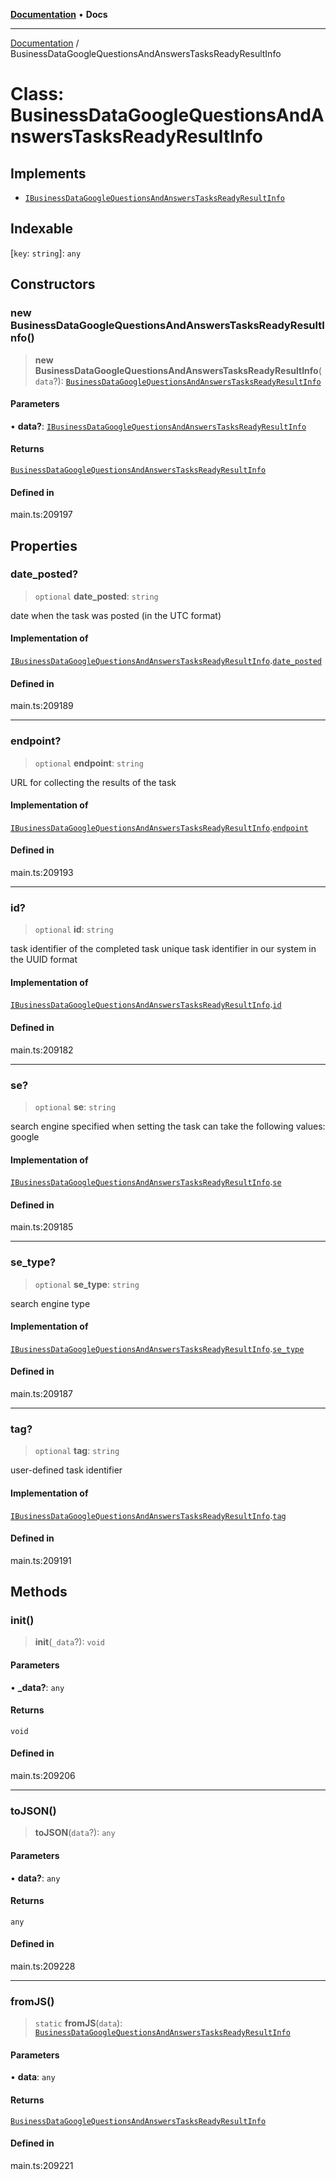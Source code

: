 [**Documentation**](../README.md) • **Docs**

***

[Documentation](../globals.md) / BusinessDataGoogleQuestionsAndAnswersTasksReadyResultInfo

# Class: BusinessDataGoogleQuestionsAndAnswersTasksReadyResultInfo

## Implements

- [`IBusinessDataGoogleQuestionsAndAnswersTasksReadyResultInfo`](../interfaces/IBusinessDataGoogleQuestionsAndAnswersTasksReadyResultInfo.md)

## Indexable

 \[`key`: `string`\]: `any`

## Constructors

### new BusinessDataGoogleQuestionsAndAnswersTasksReadyResultInfo()

> **new BusinessDataGoogleQuestionsAndAnswersTasksReadyResultInfo**(`data`?): [`BusinessDataGoogleQuestionsAndAnswersTasksReadyResultInfo`](BusinessDataGoogleQuestionsAndAnswersTasksReadyResultInfo.md)

#### Parameters

• **data?**: [`IBusinessDataGoogleQuestionsAndAnswersTasksReadyResultInfo`](../interfaces/IBusinessDataGoogleQuestionsAndAnswersTasksReadyResultInfo.md)

#### Returns

[`BusinessDataGoogleQuestionsAndAnswersTasksReadyResultInfo`](BusinessDataGoogleQuestionsAndAnswersTasksReadyResultInfo.md)

#### Defined in

main.ts:209197

## Properties

### date\_posted?

> `optional` **date\_posted**: `string`

date when the task was posted (in the UTC format)

#### Implementation of

[`IBusinessDataGoogleQuestionsAndAnswersTasksReadyResultInfo`](../interfaces/IBusinessDataGoogleQuestionsAndAnswersTasksReadyResultInfo.md).[`date_posted`](../interfaces/IBusinessDataGoogleQuestionsAndAnswersTasksReadyResultInfo.md#date_posted)

#### Defined in

main.ts:209189

***

### endpoint?

> `optional` **endpoint**: `string`

URL for collecting the results of the task

#### Implementation of

[`IBusinessDataGoogleQuestionsAndAnswersTasksReadyResultInfo`](../interfaces/IBusinessDataGoogleQuestionsAndAnswersTasksReadyResultInfo.md).[`endpoint`](../interfaces/IBusinessDataGoogleQuestionsAndAnswersTasksReadyResultInfo.md#endpoint)

#### Defined in

main.ts:209193

***

### id?

> `optional` **id**: `string`

task identifier of the completed task
unique task identifier in our system in the UUID format

#### Implementation of

[`IBusinessDataGoogleQuestionsAndAnswersTasksReadyResultInfo`](../interfaces/IBusinessDataGoogleQuestionsAndAnswersTasksReadyResultInfo.md).[`id`](../interfaces/IBusinessDataGoogleQuestionsAndAnswersTasksReadyResultInfo.md#id)

#### Defined in

main.ts:209182

***

### se?

> `optional` **se**: `string`

search engine specified when setting the task
can take the following values: google

#### Implementation of

[`IBusinessDataGoogleQuestionsAndAnswersTasksReadyResultInfo`](../interfaces/IBusinessDataGoogleQuestionsAndAnswersTasksReadyResultInfo.md).[`se`](../interfaces/IBusinessDataGoogleQuestionsAndAnswersTasksReadyResultInfo.md#se)

#### Defined in

main.ts:209185

***

### se\_type?

> `optional` **se\_type**: `string`

search engine type

#### Implementation of

[`IBusinessDataGoogleQuestionsAndAnswersTasksReadyResultInfo`](../interfaces/IBusinessDataGoogleQuestionsAndAnswersTasksReadyResultInfo.md).[`se_type`](../interfaces/IBusinessDataGoogleQuestionsAndAnswersTasksReadyResultInfo.md#se_type)

#### Defined in

main.ts:209187

***

### tag?

> `optional` **tag**: `string`

user-defined task identifier

#### Implementation of

[`IBusinessDataGoogleQuestionsAndAnswersTasksReadyResultInfo`](../interfaces/IBusinessDataGoogleQuestionsAndAnswersTasksReadyResultInfo.md).[`tag`](../interfaces/IBusinessDataGoogleQuestionsAndAnswersTasksReadyResultInfo.md#tag)

#### Defined in

main.ts:209191

## Methods

### init()

> **init**(`_data`?): `void`

#### Parameters

• **\_data?**: `any`

#### Returns

`void`

#### Defined in

main.ts:209206

***

### toJSON()

> **toJSON**(`data`?): `any`

#### Parameters

• **data?**: `any`

#### Returns

`any`

#### Defined in

main.ts:209228

***

### fromJS()

> `static` **fromJS**(`data`): [`BusinessDataGoogleQuestionsAndAnswersTasksReadyResultInfo`](BusinessDataGoogleQuestionsAndAnswersTasksReadyResultInfo.md)

#### Parameters

• **data**: `any`

#### Returns

[`BusinessDataGoogleQuestionsAndAnswersTasksReadyResultInfo`](BusinessDataGoogleQuestionsAndAnswersTasksReadyResultInfo.md)

#### Defined in

main.ts:209221
